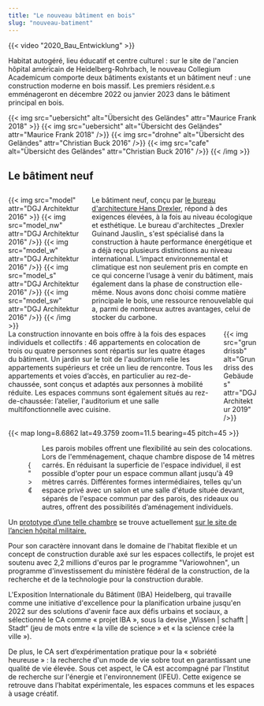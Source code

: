 ```yaml
---
title: "Le nouveau bâtiment en bois"
slug: "nouveau-batiment"
---
```


{{< video "2020_Bau_Entwicklung" >}}

Habitat autogéré, lieu éducatif et centre culturel : sur le site de l'ancien hôpital américain de Heidelberg-Rohrbach, le nouveau Collegium Academicum comporte deux bâtiments existants et un bâtiment neuf : une construction moderne en bois massif. Les premiers résident.e.s emménageront en décembre 2022 ou janvier 2023 dans le bâtiment principal en bois.

{{< img src="uebersicht" alt="Übersicht des Geländes" attr="Maurice Frank 2018" >}}
    {{< img src="uebersicht" alt="Übersicht des Geländes" attr="Maurice Frank 2018" />}}
    {{< img src="drohne" alt="Übersicht des Geländes" attr="Christian Buck 2016" />}}
    {{< img src="cafe" alt="Übersicht des Geländes" attr="Christian Buck 2016" />}}
{{< /img >}}

## Le bâtiment neuf

<div class="columns" style="margin-top: 2em;">
    <div class="column">
    {{< img src="model" attr="DGJ Architektur 2016" >}}
        {{< img src="model_nw" attr="DGJ Architektur 2016" />}}
        {{< img src="model_w" attr="DGJ Architektur 2016" />}}
        {{< img src="model_s" attr="DGJ Architektur 2016" />}}
        {{< img src="model_sw" attr="DGJ Architektur 2016" />}}
    {{< /img >}}
    </div>
    <div class="column">
      Le bâtiment neuf, conçu par <a href="http://dgj.eu/portfolio/dgj223-iba-collegium-academicum/">le bureau d'architecture Hans Drexler</a>, répond à des exigences élevées, à la fois au niveau écologique et esthétique. Le bureau d'architectes _Drexler Guinand Jauslin_ s'est spécialisé dans la construction à haute performance énergétique et a déjà reçu plusieurs distinctions au niveau international. L’impact environnemental et climatique est non seulement pris en compte en ce qui concerne l’usage à venir du bâtiment, mais également dans la phase de construction elle-même. Nous avons donc choisi comme matière principale  le bois, une ressource renouvelable qui a, parmi de nombreux autres avantages, celui de stocker du carbone.
    </div>
</div>

<div class="columns">
    <div class="column">
      La construction innovante en bois offre à la fois des espaces individuels et collectifs : 46 appartements en colocation de trois ou quatre personnes sont répartis sur les quatre étages du bâtiment. Un jardin sur le toit de l'auditorium relie les appartements supérieurs et crée un lieu de rencontre. Tous les appartements et voies d’accès, en particulier au rez-de-chaussée, sont conçus et adaptés aux personnes à mobilité réduite. Les espaces communs sont également situés au rez-de-chaussée: l’atelier, l'auditorium et une salle multifonctionnelle avec cuisine.
    </div>
    <div class="column">
        {{< img src="grundrissb" alt="Grundriss des Gebäudes" attr="DGJ Architektur 2019" />}}
    </div>
</div>

{{< map long=8.6862 lat=49.3759 zoom=11.5 bearing=45 pitch=45 >}}

<div class="columns">
    <div class="column" style="display:flex; align-items: center;">
        <figure>
            {{< video "2017_Interactive_hoousing" >}}
            <figcaption><cite>© DGJ Architekten 2018</cite></figcaption>
        </figure>
    </div>
    <div class="column">
      Les parois mobiles offrent une flexibilité au sein des colocations. Lors de l'emménagement, chaque chambre dispose de 14 mètres carrés. En réduisant la superficie de l'espace individuel, il est possible d'opter pour un espace commun allant jusqu'à 49 mètres carrés. Différentes formes intermédiaires, telles qu'un espace privé avec un salon et une salle d'étude située devant, séparés de l'espace commun par des parois, des rideaux ou autres, offrent des possibilités d’aménagement individuels.
    </div>
</div>

Un  [prototype d’une telle chambre](/fr/chambre-prototype) se trouve actuellement [sur le site de l’ancien hôpital militaire.](/fr/carte)

Pour son caractère innovant dans le domaine de l'habitat flexible et un concept de construction durable axé sur les espaces collectifs, le projet est soutenu avec 2,2 millions d'euros par le programme "Variowohnen", un programme d'investissement du ministère fédéral de la construction, de la recherche et de la technologie pour la construction durable.


L'Exposition Internationale du Bâtiment (IBA) Heidelberg, qui travaille comme une initiative d'excellence pour la planification urbaine jusqu'en 2022 sur des solutions d'avenir face aux défis urbains et sociaux, a sélectionné le CA comme « projet IBA », sous la devise „Wissen | schafft | Stadt“ (jeu de mots entre « la ville de science » et « la science crée la ville »).

De plus, le CA sert d’expérimentation pratique pour la « sobriété heureuse » : la recherche d'un mode de vie sobre tout en garantissant une qualité de vie élevée. Sous cet aspect, le CA est accompagné par l'Institut de recherche sur l'énergie et l'environnement (IFEU). Cette exigence se retrouve dans l’habitat expérimentale, les espaces communs et les espaces à usage créatif.
